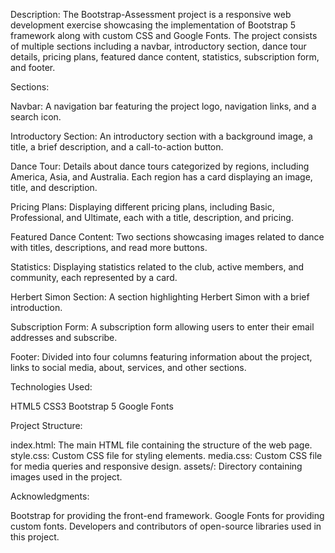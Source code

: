 Description:
The Bootstrap-Assessment project is a responsive web development exercise showcasing the implementation of Bootstrap 5 framework along with custom CSS and Google Fonts. The project consists of multiple sections including a navbar, introductory section, dance tour details, pricing plans, featured dance content, statistics, subscription form, and footer.

Sections:

Navbar: A navigation bar featuring the project logo, navigation links, and a search icon.

Introductory Section: An introductory section with a background image, a title, a brief description, and a call-to-action button.

Dance Tour: Details about dance tours categorized by regions, including America, Asia, and Australia. Each region has a card displaying an image, title, and description.

Pricing Plans: Displaying different pricing plans, including Basic, Professional, and Ultimate, each with a title, description, and pricing.

Featured Dance Content: Two sections showcasing images related to dance with titles, descriptions, and read more buttons.

Statistics: Displaying statistics related to the club, active members, and community, each represented by a card.

Herbert Simon Section: A section highlighting Herbert Simon with a brief introduction.

Subscription Form: A subscription form allowing users to enter their email addresses and subscribe.

Footer: Divided into four columns featuring information about the project, links to social media, about, services, and other sections.

Technologies Used:

HTML5
CSS3
Bootstrap 5
Google Fonts

Project Structure:

index.html: The main HTML file containing the structure of the web page.
style.css: Custom CSS file for styling elements.
media.css: Custom CSS file for media queries and responsive design.
assets/: Directory containing images used in the project.

Acknowledgments:

Bootstrap for providing the front-end framework.
Google Fonts for providing custom fonts.
Developers and contributors of open-source libraries used in this project.





